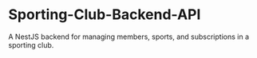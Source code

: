 # Sporting-Club-Backend-API
A NestJS backend for managing members, sports, and subscriptions in a sporting club. 
